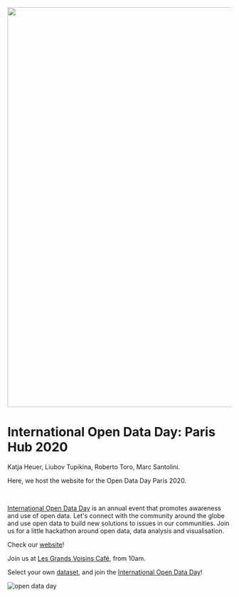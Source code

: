 <img src="./img/header-open-data-day.png" width="900" />


# International Open Data Day: Paris Hub 2020
Katja Heuer, Liubov Tupikina, Roberto Toro, Marc Santolini.  

Here, we host the website for the Open Data Day Paris 2020.  

<br>

[International Open Data Day](http://opendataday.org/#what) is an annual event that promotes awareness and use of open data. Let's connect with the community around the globe and use open data to build new solutions to issues in our communities. Join us for a little hackathon around open data, data analysis and visualisation.

Check our [website](https://github.com/katjaq/open-data-day)!  

Join us at [Les Grands Voisins Café](https://lesgrandsvoisins.org/les-lieux-ouverts/bar-et-restaurant/le-restaurant-oratoire/), from 10am.  

Select your own [dataset](http://opendataday.org/#resources), and join the [International Open Data Day](http://opendataday.org/#what)!

![open data day](./img/a.jpg)